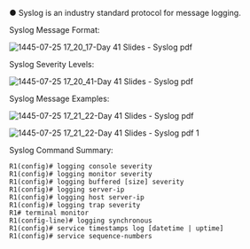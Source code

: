 ● Syslog is an industry standard protocol for message logging.

Syslog Message Format:

![1445-07-25 17_20_17-Day 41 Slides - Syslog pdf](https://github.com/0xVoLk/CCNA-Note/assets/100092212/58b6ffb3-0ac5-49a8-a8ab-efef0675613c)


Syslog Severity Levels:

![1445-07-25 17_20_41-Day 41 Slides - Syslog pdf](https://github.com/0xVoLk/CCNA-Note/assets/100092212/5226142b-5068-4685-8cae-50e2951c9283)


Syslog Message Examples:

![1445-07-25 17_21_22-Day 41 Slides - Syslog pdf](https://github.com/0xVoLk/CCNA-Note/assets/100092212/04339ae7-d20d-47fe-8b62-1b7200f26bb4)

![1445-07-25 17_21_22-Day 41 Slides - Syslog pdf 1](https://github.com/0xVoLk/CCNA-Note/assets/100092212/e63cc3cb-5444-4e52-90f1-be3f701bd06e)


Syslog Command Summary:

```
R1(config)# logging console severity 
R1(config)# logging monitor severity 
R1(config)# logging buffered [size] severity 
R1(config)# logging server-ip 
R1(config)# logging host server-ip 
R1(config)# logging trap severity 
R1# terminal monitor
R1(config-line)# logging synchronous 
R1(config)# service timestamps log [datetime | uptime] 
R1(config)# service sequence-numbers
```
